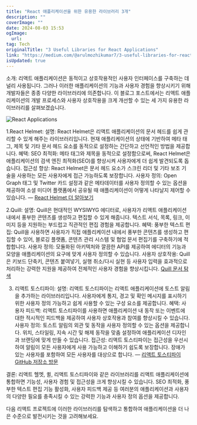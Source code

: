 ```yaml
---
title: "React 애플리케이션을 위한 유용한 라이브러리 3개"
description: ""
coverImage: ""
date: 2024-08-03 15:53
ogImage:
  url:
tag: Tech
originalTitle: "3 Useful Libraries for React Applications"
link: "https://medium.com/@arulmozhikumar7/3-useful-libraries-for-react-applications-46344e045a17"
isUpdated: true
---
```


소개:
리액트 애플리케이션은 동적이고 상호작용적인 사용자 인터페이스를 구축하는 데 널리 사용됩니다. 그러나 이러한 애플리케이션의 기능과 사용자 경험을 향상시키기 위해 개발자들은 종종 다양한 라이브러리에 의존합니다. 이 블로그 포스트에서는 리액트 애플리케이션의 개발 프로세스와 사용자 상호작용을 크게 개선할 수 있는 세 가지 유용한 라이브러리를 살펴보겠습니다.

![React Applications](/assets/img/3-Useful-Libraries-for-React-Applications_0.png)

1.React Helmet:
설명: React Helmet은 리액트 애플리케이션의 문서 헤드를 쉽게 관리할 수 있게 해주는 라이브러리입니다. 현재 애플리케이션의 상태에 기반하여 메타 태그, 제목 및 기타 문서 헤드 요소를 동적으로 설정하는 간단하고 선언적인 방법을 제공합니다.
혜택:
SEO 최적화: 메타 태그와 제목을 동적으로 설정함으로써, React Helmet은 애플리케이션의 검색 엔진 최적화(SEO)를 향상시켜 사용자에게 더 쉽게 발견되도록 돕습니다.
접근성 향상: React Helmet은 문서 헤드 요소가 스크린 리더 및 기타 보조 기술을 사용하는 모든 사용자에게 접근 가능하도록 보장합니다.
사용자 정의: Open Graph 태그 및 Twitter 카드 설정과 같은 메타데이터를 사용자 정의할 수 있는 옵션을 제공하여 소셜 미디어 플랫폼에서 공유될 때 애플리케이션이 어떻게 나타날지 제어할 수 있습니다.
— [React Helmet 더 알아보기](https://github.com/nfl/react-helmet)

2.Quill:
설명: Quill은 현대적인 WYSIWYG 에디터로, 사용자가 리액트 애플리케이션 내에서 풍부한 콘텐츠를 생성하고 편집할 수 있게 해줍니다. 텍스트 서식, 목록, 링크, 이미지 등을 지원하는 부드럽고 직관적인 편집 경험을 제공합니다.
혜택:
풍부한 텍스트 편집: Quill을 사용하면 사용자가 직접 애플리케이션 내에서 풍부한 콘텐츠를 생성하고 편집할 수 있어, 블로깅 플랫폼, 콘텐츠 관리 시스템 및 협업 문서 편집기를 구축하기에 적합합니다.
사용자 정의: 모듈화된 아키텍처와 깔끔한 API를 제공하여 에디터의 기능과 모양을 애플리케이션의 요구에 맞게 사용자 정의할 수 있습니다.
사용자 상호작용: Quill은 키보드 단축키, 콘텐츠 붙여넣기, 실행 취소/다시 실현 등 사용자 입력을 효과적으로 처리하는 강력한 지원을 제공하여 전체적인 사용자 경험을 향상시킵니다.
[Quill 문서 탐색](https://quilljs.com/docs/quickstart/)

<!-- seedividend - 사각형 -->

<ins class="adsbygoogle"
     style="display:block"
     data-ad-client="ca-pub-4877378276818686"
     data-ad-slot="1898504329"
     data-ad-format="auto"
     data-full-width-responsive="true"></ins>

<script>
     (adsbygoogle = window.adsbygoogle || []).push({});
</script>

3. 리액트 토스티파이:
   설명: 리액트 토스티파이는 리액트 애플리케이션에 토스트 알림을 추가하는 라이브러리입니다. 사용자에게 통지, 경고 및 확인 메시지를 표시하기 위한 사용자 정의 가능하고 쉽게 사용할 수 있는 구성 요소를 제공합니다.
   혜택:
   사용자 피드백: 리액트 토스티파이를 사용하면 애플리케이션 내 동작 또는 이벤트에 대한 적시적인 피드백을 제공하여 사용자 상호작용과 참여를 향상시킬 수 있습니다.
   사용자 정의: 토스트 알림의 외관 및 동작을 사용자 정의할 수 있는 옵션을 제공합니다. 위치, 스타일링, 지속 시간 및 해제 동작을 맞춤 설정하여 애플리케이션 디자인과 브랜딩에 맞게 만들 수 있습니다.
   접근성: 리액트 토스티파이는 접근성을 우선시하여 알림이 모든 사용자에게 사용 가능하고 이해하기 쉽도록 보장합니다. 장애가 있는 사용자를 포함하여 모든 사용자를 대상으로 합니다.
   — [리액트 토스티파이 GitHub 저장소 방문](https://github.com/fkhadra/react-toastify)

결론: 리액트 헬멧, 퀼, 리액트 토스티파이와 같은 라이브러리를 리액트 애플리케이션에 통합하면 기능성, 사용자 경험 및 접근성을 크게 향상시킬 수 있습니다. SEO 최적화, 풍부한 텍스트 편집 기능 활성화, 사용자 피드백 제공 등 여러분의 애플리케이션과 사용자의 다양한 필요를 충족시킬 수 있는 강력한 기능과 사용자 정의 옵션을 제공합니다.

다음 리액트 프로젝트에 이러한 라이브러리를 탐색하고 통합하여 애플리케이션을 더 나은 수준으로 발전시키는 것을 고려해보세요.
